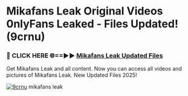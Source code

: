 # Mikafans Leak Original Videos 0nlyFans Leaked - Files Updated! (9crnu)

<h3>🔴 CLICK HERE 🌐==►► <a href="https://tinyurl.com/4seja8ks" rel="nofollow">Mikafans Leak Updated Files</a></h3>

Get Mikafans Leak and all content. Now you can access all videos and pictures of Mikafans Leak. New Updated Files 2025!

[![9crnu](https://i.imgur.com/EWjZXRe.gif)](https://tinyurl.com/4seja8ks)
mikafans leak